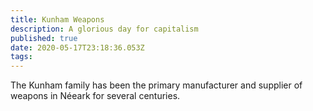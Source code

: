 ```yaml
---
title: Kunham Weapons
description: A glorious day for capitalism
published: true
date: 2020-05-17T23:18:36.053Z
tags: 
---
```


The Kunham family has been the primary manufacturer and supplier of weapons in Néeark for several centuries.